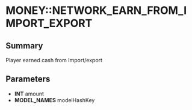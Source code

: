 # MONEY::NETWORK_EARN_FROM_IMPORT_EXPORT

## Summary
Player earned cash from Import/export

## Parameters
* **INT** amount
* **MODEL_NAMES** modelHashKey
